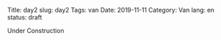Title: day2
slug: day2
Tags: van
Date: 2019-11-11
Category: Van
lang: en
status: draft

Under Construction